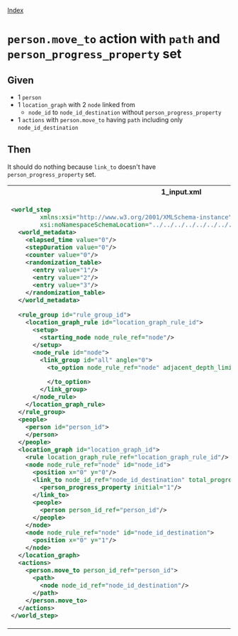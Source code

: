 [Index](./index.md)
# `person.move_to` action with `path` and `person_progress_property` set

## Given
- 1 `person`
- 1 `location_graph` with 2 `node` linked from
    - `node_id` to `node_id_destination` without `person_progress_property`
- 1 `actions` with `person.move_to` having `path` including only `node_id_destination`
## Then
It should do nothing because `link_to` doesn't have `person_progress_property` set.
<table>
<tr>
<th>1_input.xml</th>
<th>2_expected.xml</th>
</tr>
<tr>
<td style="vertical-align:top">
  
```xml
<world_step
        xmlns:xsi="http://www.w3.org/2001/XMLSchema-instance"
        xsi:noNamespaceSchemaLocation="../../../../../../../../../../../../../world_step.xsd">
  <world_metadata>
    <elapsed_time value="0"/>
    <stepDuration value="0"/>
    <counter value="0"/>
    <randomization_table>
      <entry value="1"/>
      <entry value="2"/>
      <entry value="3"/>
    </randomization_table>
  </world_metadata>

  <rule_group id="rule_group_id">
    <location_graph_rule id="location_graph_rule_id">
      <setup>
        <starting_node node_rule_ref="node"/>
      </setup>
      <node_rule id="node">
        <link_group id="all" angle="0">
          <to_option node_rule_ref="node" adjacent_depth_limit="0" distance="0">

          </to_option>
        </link_group>
      </node_rule>
    </location_graph_rule>
  </rule_group>
  <people>
    <person id="person_id">
    </person>
  </people>
  <location_graph id="location_graph_id">
    <rule location_graph_rule_ref="location_graph_rule_id"/>
    <node node_rule_ref="node" id="node_id">
      <position x="0" y="0"/>
      <link_to node_id_ref="node_id_destination" total_progress="10">
        <person_progress_property initial="1"/>
      </link_to>
      <people>
        <person person_id_ref="person_id"/>
      </people>
    </node>
    <node node_rule_ref="node" id="node_id_destination">
      <position x="0" y="1"/>
    </node>
  </location_graph>
  <actions>
    <person.move_to person_id_ref="person_id">
      <path>
        <node node_id_ref="node_id_destination"/>
      </path>
    </person.move_to>
  </actions>
</world_step>
```
  
</td>
<td style="vertical-align:top">

```xml
<world_step xmlns:xsi="http://www.w3.org/2001/XMLSchema-instance" xsi:noNamespaceSchemaLocation="../../../../../../../../../../../../../world_step.xsd">
  <world_metadata>
    <elapsed_time value="0"/>
    <stepDuration value="0"/>
    <counter value="0"/>
    <randomization_table>
      <entry value="2"/>
      <entry value="3"/>
      <entry value="1"/>
    </randomization_table>
  </world_metadata>

  <rule_group id="rule_group_id">
    <location_graph_rule id="location_graph_rule_id">
      <setup>
        <starting_node node_rule_ref="node"/>
      </setup>
      <node_rule id="node">
        <link_group id="all" angle="0">
          <to_option node_rule_ref="node" adjacent_depth_limit="0" distance="0"/>
        </link_group>
      </node_rule>
    </location_graph_rule>
  </rule_group>
  <people>
    <person id="person_id">
      <classifications/>
    </person>
  </people>
  <location_graph id="location_graph_id">
    <rule location_graph_rule_ref="location_graph_rule_id"/>
    <node node_rule_ref="node" id="node_id">
      <position x="0" y="0"/>
      <link_to node_id_ref="node_id_destination" total_progress="10">
        <person_progress_property initial="1"/>
        <people>
          <person person_id_ref="person_id" accumulated_progress="1"/>
        </people>
      </link_to>
      <people/>
    </node>
    <node node_rule_ref="node" id="node_id_destination">
      <position x="0" y="1"/>
    </node>
  </location_graph><actions>
  <person.move_to person_id_ref="person_id">
    <path>
      <node node_id_ref="node_id_destination"/>
    </path>
  </person.move_to>
</actions>
</world_step>
```

</td>
</tr>
</table>

